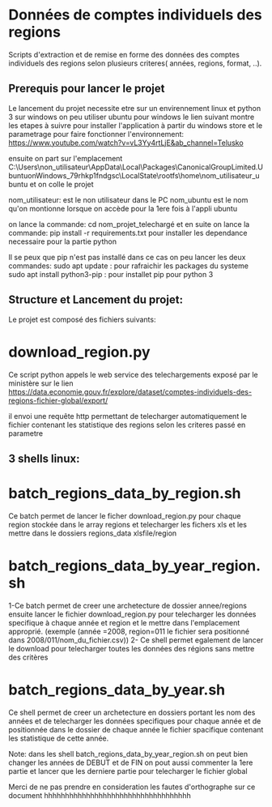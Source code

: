 # Données de comptes individuels des regions

Scripts d'extraction et de remise en forme des données des comptes individuels des regions selon plusieurs criteres( années, regions, format, ..).

## Prerequis pour lancer le projet

Le lancement du projet necessite etre sur un envirennement linux et python 3
sur windows on peu utiliser ubuntu pour windows le lien suivant montre les etapes à suivre pour installer l'application à partir du windows store et le parametrage pour faire fonctionner l'environnement:
https://www.youtube.com/watch?v=vL3Yy4rtLjE&ab_channel=Telusko

ensuite on part sur l'emplacement C:\Users\non_utilisateur\AppData\Local\Packages\CanonicalGroupLimited.UbuntuonWindows_79rhkp1fndgsc\LocalState\rootfs\home\nom_utilisateur_ubuntu
et on colle le projet

nom_utilisateur: est le non utilisateur dans le PC
nom_ubuntu est le nom qu'on montionne lorsque on accède pour la 1ere fois à l'appli ubuntu

on lance la commande: cd nom_projet_telechargé
et en suite on lance la commande:
pip install -r requirements.txt
pour installer les dependance necessaire pour la partie python

Il se peux que pip n'est pas installé dans ce cas on peu lancer les deux commandes:
sudo apt update : pour rafraichir les packages du systeme
sudo apt install python3-pip : pour installet pip pour python 3

## Structure et Lancement du projet:

Le projet est composé des fichiers suivants:

# download_region.py

Ce script python appels le web service des telechargements exposé par le ministère sur le lien https://data.economie.gouv.fr/explore/dataset/comptes-individuels-des-regions-fichier-global/export/

il envoi une requête http permettant de telecharger automatiquement le fichier contenant les statistique des regions selon les criteres passé en parametre

## 3 shells linux:

# batch_regions_data_by_region.sh

Ce batch permet de lancer le ficher download_region.py pour chaque region stockée dans le array regions et telecharger les fichers xls et les mettre dans le dossiers regions_data xlsfile/region

# batch_regions_data_by_year_region.sh

1-Ce batch permet de creer une archetecture de dossier annee/regions
ensuite lancer le fichier download_region.py pour telecharger les données specifique à chaque année et region et le mettre dans l'emplacement approprié. (exemple (année =2008, region=011 le fichier sera positionné dans 2008/011/nom_du_fichier.csv))
2- Ce shell permet egalement de lancer le download pour telecharger toutes les données des régions sans mettre des critères

# batch_regions_data_by_year.sh

Ce shell permet de creer un archetecture en dossiers portant les nom des années et de telecharger les données specifiques pour chaque année et de positionnée dans le dossier de chaque année le fichier spacifique contenant les statistique de cette année.

Note: dans les shell batch_regions_data_by_year_region.sh on peut bien changer les années de DEBUT et de FIN
on pout aussi commenter la 1ere partie et lancer que les derniere partie pour telecharger le fichier global

Merci de ne pas prendre en consideration les fautes d'orthographe sur ce document hhhhhhhhhhhhhhhhhhhhhhhhhhhhhhhhhhh
